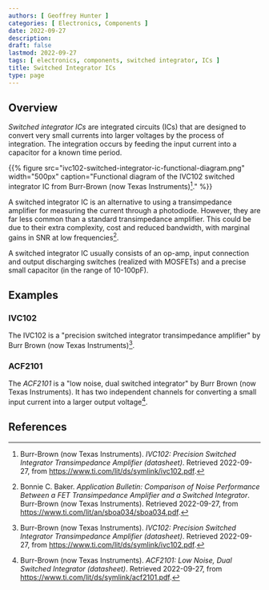 ```yaml
---
authors: [ Geoffrey Hunter ]
categories: [ Electronics, Components ]
date: 2022-09-27
description:
draft: false
lastmod: 2022-09-27
tags: [ electronics, components, switched integrator, ICs ]
title: Switched Integrator ICs
type: page
---
```


## Overview

_Switched integrator ICs_ are integrated circuits (ICs) that are designed to convert very small currents into larger voltages by the process of integration. The integration occurs by feeding the input current into a capacitor for a known time period.

{{% figure src="ivc102-switched-integrator-ic-functional-diagram.png" width="500px" caption="Functional diagram of the IVC102 switched integrator IC from Burr-Brown (now Texas Instruments)[^burr-brown-ivc102-ds]." %}}

A switched integrator IC is an alternative to using a transimpedance amplifier for measuring the current through a photodiode. However, they are far less common than a standard transimpedance amplifier. This could be due to their extra complexity, cost and reduced bandwidth, with marginal gains in SNR at low frequencies[^burr-brown-transimpedance-vs-switched-int].

A switched integrator IC usually consists of an op-amp, input connection and output discharging switches (realized with MOSFETs) and a precise small capacitor (in the range of 10-100pF).

## Examples

### IVC102

The IVC102 is a "precision switched integrator transimpedance amplifier" by Burr Brown (now Texas Instruments)[^burr-brown-ivc102-ds].

### ACF2101

The _ACF2101_ is a "low noise, dual switched integrator" by Burr Brown (now Texas Instruments). It has two independent channels for converting a small input current into a larger output voltage[^burr-brown-acf2101-ds].

## References

[^burr-brown-transimpedance-vs-switched-int]: Bonnie C. Baker. _Application Bulletin: Comparison of Noise Performance Between a FET Transimpedance Amplifier and a Switched Integrator_. Burr-Brown (now Texas Instruments). Retrieved 2022-09-27, from https://www.ti.com/lit/an/sboa034/sboa034.pdf.
[^burr-brown-acf2101-ds]: Burr-Brown (now Texas Instruments). _ACF2101: Low Noise, Dual Switched Integrator (datasheet)_. Retrieved 2022-09-27, from https://www.ti.com/lit/ds/symlink/acf2101.pdf.
[^burr-brown-ivc102-ds]: Burr-Brown (now Texas Instruments). _IVC102: Precision Switched Integrator Transimpedance Amplifier (datasheet)_. Retrieved 2022-09-27, from https://www.ti.com/lit/ds/symlink/ivc102.pdf.
